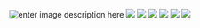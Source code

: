 ![enter image description here](https://i.imgur.com/9eqJU3a.png)
![](https://i.imgur.com/oiefEdG.png)
![](https://i.imgur.com/kVblsMQ.png)
![](https://i.imgur.com/UvCt3Rt.png)
![](https://i.imgur.com/KSY3gEJ.png)
![](https://i.imgur.com/dNq7u2M.png)
![](https://i.imgur.com/awY9IEH.png)

